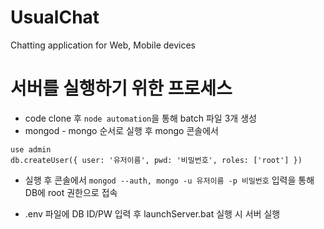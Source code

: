 # UsualChat
Chatting application for Web, Mobile devices



# 서버를 실행하기 위한 프로세스
- code clone 후 `node automation`을 통해 batch 파일 3개 생성
- mongod - mongo 순서로 실행 후 mongo 콘솔에서
```
use admin
db.createUser({ user: '유저이름', pwd: '비밀번호', roles: ['root'] })
```
- 실행 후 콘솔에서 `mongod --auth, mongo -u 유저이름 -p 비밀번호` 입력을 통해 DB에 root 권한으로 접속

- .env 파일에 DB ID/PW 입력 후 launchServer.bat 실행 시 서버 실행
